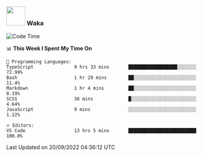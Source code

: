 ### <img src="https://media.giphy.com/media/VgCDAzcKvsR6OM0uWg/giphy.gif" width="50"> Waka

  <!--START_SECTION:waka-->
![Code Time](http://img.shields.io/badge/Code%20Time-875%20hrs%2019%20mins-blue)

📊 **This Week I Spent My Time On** 

```text
💬 Programming Languages: 
TypeScript               9 hrs 33 mins       ██████████████████░░░░░░░   72.99% 
Bash                     1 hr 29 mins        ██░░░░░░░░░░░░░░░░░░░░░░░   11.4% 
Markdown                 1 hr 4 mins         ██░░░░░░░░░░░░░░░░░░░░░░░   8.19% 
SCSS                     36 mins             █░░░░░░░░░░░░░░░░░░░░░░░░   4.64% 
JavaScript               9 mins              ░░░░░░░░░░░░░░░░░░░░░░░░░   1.22%

🔥 Editors: 
VS Code                  13 hrs 5 mins       █████████████████████████   100.0%

```


 Last Updated on 20/09/2022 04:36:12 UTC
<!--END_SECTION:waka-->
